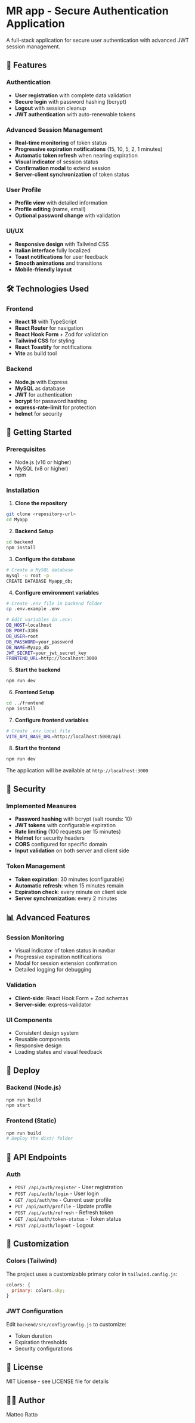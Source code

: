 # MR app - Secure Authentication Application

A full-stack application for secure user authentication with advanced JWT session management.

## 🚀 Features

### Authentication

- **User registration** with complete data validation
- **Secure login** with password hashing (bcrypt)
- **Logout** with session cleanup
- **JWT authentication** with auto-renewable tokens

### Advanced Session Management

- **Real-time monitoring** of token status
- **Progressive expiration notifications** (15, 10, 5, 2, 1 minutes)
- **Automatic token refresh** when nearing expiration
- **Visual indicator** of session status
- **Confirmation modal** to extend session
- **Server-client synchronization** of token status

### User Profile

- **Profile view** with detailed information
- **Profile editing** (name, email)
- **Optional password change** with validation

### UI/UX

- **Responsive design** with Tailwind CSS
- **Italian interface** fully localized
- **Toast notifications** for user feedback
- **Smooth animations** and transitions
- **Mobile-friendly layout**

## 🛠️ Technologies Used

### Frontend

- **React 18** with TypeScript
- **React Router** for navigation
- **React Hook Form** + Zod for validation
- **Tailwind CSS** for styling
- **React Toastify** for notifications
- **Vite** as build tool

### Backend

- **Node.js** with Express
- **MySQL** as database
- **JWT** for authentication
- **bcrypt** for password hashing
- **express-rate-limit** for protection
- **helmet** for security

## 🚦 Getting Started

### Prerequisites

- Node.js (v16 or higher)
- MySQL (v8 or higher)
- npm

### Installation

1. **Clone the repository**

```bash
git clone <repository-url>
cd Myapp
```

2. **Backend Setup**

```bash
cd backend
npm install
```

3. **Configure the database**

```bash
# Create a MySQL database
mysql -u root -p
CREATE DATABASE Myapp_db;
```

4. **Configure environment variables**

```bash
# Create .env file in backend folder
cp .env.example .env

# Edit variables in .env:
DB_HOST=localhost
DB_PORT=3306
DB_USER=root
DB_PASSWORD=your_password
DB_NAME=Myapp_db
JWT_SECRET=your_jwt_secret_key
FRONTEND_URL=http://localhost:3000
```

5. **Start the backend**

```bash
npm run dev
```

6. **Frontend Setup**

```bash
cd ../frontend
npm install
```

7. **Configure frontend variables**

```bash
# Create .env.local file
VITE_API_BASE_URL=http://localhost:5000/api
```

8. **Start the frontend**

```bash
npm run dev
```

The application will be available at `http://localhost:3000`

## 🔐 Security

### Implemented Measures

- **Password hashing** with bcrypt (salt rounds: 10)
- **JWT tokens** with configurable expiration
- **Rate limiting** (100 requests per 15 minutes)
- **Helmet** for security headers
- **CORS** configured for specific domain
- **Input validation** on both server and client side

### Token Management

- **Token expiration**: 30 minutes (configurable)
- **Automatic refresh**: when 15 minutes remain
- **Expiration check**: every minute on client side
- **Server synchronization**: every 2 minutes

## 📊 Advanced Features

### Session Monitoring

- Visual indicator of token status in navbar
- Progressive expiration notifications
- Modal for session extension confirmation
- Detailed logging for debugging

### Validation

- **Client-side**: React Hook Form + Zod schemas
- **Server-side**: express-validator

### UI Components

- Consistent design system
- Reusable components
- Responsive design
- Loading states and visual feedback

## 🚀 Deploy

### Backend (Node.js)

```bash
npm run build
npm start
```

### Frontend (Static)

```bash
npm run build
# Deploy the dist/ folder
```

## 📝 API Endpoints

### Auth

- `POST /api/auth/register` - User registration
- `POST /api/auth/login` - User login
- `GET /api/auth/me` - Current user profile
- `PUT /api/auth/profile` - Update profile
- `POST /api/auth/refresh` - Refresh token
- `GET /api/auth/token-status` - Token status
- `POST /api/auth/logout` - Logout

## 🎨 Customization

### Colors (Tailwind)

The project uses a customizable primary color in `tailwind.config.js`:

```javascript
colors: {
  primary: colors.sky;
}
```

### JWT Configuration

Edit `backend/src/config/config.js` to customize:

- Token duration
- Expiration thresholds
- Security configurations

## 📄 License

MIT License - see LICENSE file for details

## 👨‍💻 Author

Matteo Ratto